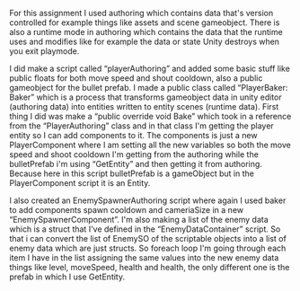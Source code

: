 For this assignment I used authoring which contains data that's version controlled for example things like assets and scene gameobject. There is also a runtime mode in  authoring which contains the data that the runtime uses and modifies like for example the data or state Unity destroys when you exit playmode.

I did make a script called “playerAuthoring” and added some basic stuff like public floats for both move speed and shout cooldown, also a public gameobject for the bullet prefab. I made a public class called “PlayerBaker: Baker<PlayerAuthoring>” which is a process that transforms gameobject data in unity editor (authoring data) into entities written to entity scenes (runtime data). First thing I did was make a “public override void Bake” which took in a reference from the “PlayerAuthoring” class and in that class I'm getting the player entity so I can add components to it. The components is just a new PlayerComponent where I am setting all the new variables so both the move speed and shoot cooldown I'm getting from the authoring while the bulletPrefab i'm using “GetEntity” and then getting it from authoring. Because here in this script bulletPrefab is a gameObject but in the PlayerComponent script it is an Entity. 

I also created an EnemySpawnerAuthoring script where again I used baker to add components spawn cooldown and cameriaSize in a new “EnemySpawnerComponent”. I'm also making a list of the enemy data which is a struct that I've defined in the “EnemyDataContainer” script. So that i can convert the list of EnemySO of the scriptable objects into a list of enemy data which are just structs. So foreach loop I'm going through each item I have in the list assigning the same values into the new enemy data things like level, moveSpeed, health and health, the only different one is the prefab in which I use GetEntity.                    

